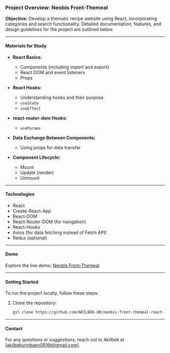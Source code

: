 ### Project Overview: Neobis Front-Themeal

**Objective:** 
Develop a thematic recipe website using React, incorporating categories and search functionality. Detailed documentation, features, and design guidelines for the project are outlined below.

---

#### Materials for Study
- **React Basics:**
  - Components (including import and export)
  - React DOM and event listeners
  - Props

- **React Hooks:**
  - Understanding hooks and their purpose
  - `useState`
  - `useEffect`

- **react-router-dom Hooks:**
  - `useParams`

- **Data Exchange Between Components:**
  - Using props for data transfer

- **Component Lifecycle:**
  - Mount
  - Update (render)
  - Unmount

---

#### Technologies
- React
- Create-React-App
- React-DOM
- React-Router-DOM (for navigation)
- React-Hooks
- Axios (for data fetching instead of Fetch API)
- Redux (optional)

---

#### Demo
Explore the live demo: [Neobis Front-Themeal](https://neobis-front-themeal-silk.vercel.app/)

---

#### Getting Started
To run the project locally, follow these steps:

1. Clone the repository:
    ```bash
    git clone https://github.com/AKILBEK-UR/neobis-front-themeal-react-app.git
    ```

---

#### Contact
For any questions or suggestions, reach out to Akilbek at [akilbekurinbaev0616t@gmail.com].
